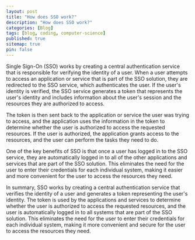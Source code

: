 ```yaml
---
layout: post
title: "How does SSO work?"
description: "How does SSO work?"
categories: [Blog]
tags: [blog, coding, computer-science]
published: true
sitemap: true
pin: false
---
```



Single Sign-On (SSO) works by creating a central authentication service that is responsible for verifying the identity of a user. When a user attempts to access an application or service that is part of the SSO solution, they are redirected to the SSO service, which authenticates the user. If the user's identity is verified, the SSO service generates a token that represents the user's identity and includes information about the user's session and the resources they are authorized to access.

The token is then sent back to the application or service the user was trying to access, and the application uses the information in the token to determine whether the user is authorized to access the requested resources. If the user is authorized, the application grants access to the resources, and the user can perform the tasks they need to do.

One of the key benefits of SSO is that once a user has logged in to the SSO service, they are automatically logged in to all of the other applications and services that are part of the SSO solution. This eliminates the need for the user to enter their credentials for each individual system, making it easier and more convenient for the user to access the resources they need.

In summary, SSO works by creating a central authentication service that verifies the identity of a user and generates a token representing the user's identity. The token is used by the applications and services to determine whether the user is authorized to access the requested resources, and the user is automatically logged in to all systems that are part of the SSO solution. This eliminates the need for the user to enter their credentials for each individual system, making it more convenient and secure for the user to access the resources they need.



